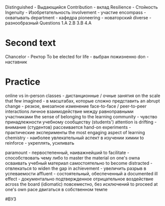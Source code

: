 Distinguished - Выдающийся
Contribution - вклад
Resilience - Стойкость
Ingenuity - Изобретательность
involvement - участие
encompass - охватывать
department  - кафедра 
pioneering - новаторский
diverse - разнообразный
Questions
1.A
2.B
3.B
4.A
# Second text
Chancelor - Ректор 
To be elected for life - выбран пожизненно
don - наставник


# Practice

online vs in-person classes - дистанционные / очные занятия
on the scale that few imagined - в масштабах, которые сложно представить
an abrupt change - резкое, внезапное изменение
face-to-face / peer-to-peer interactions личное взаимодействие между равноправными участниками 
the sense of belonging to the learning community - чувство принадлежности учебному сообществу
(students') attention is drifting - внимание (студентов) рассеивается
hand-on experiments - практические эксперименты 
the most engaging aspect of learning chemistry - наиболее увлекательный аспект в изучении химии 
to reinforce - укреплять, усиливать

paramount - первостепенный, наиважнейший 
to facilitate - способствовать чему либо
to master the material on one's owna осваивать учебный материал самостоятельно
to become distracted - отвлекаться
to widen the gap in achievement - увеличить разрыв в успеваемости
affluent - состоятельный, обеспеченный
a documented ill effect - документально подтвержденное отрицательное воздействие across the board (idiomatic) повсеместно, без исключений
to proceed at one's own pace двигаться в собственном темпе


#ВУЗ
